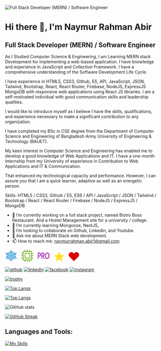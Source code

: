 ![Full Stack Developer (MERN) / Software Engineer](https://i.ibb.co/CPV3NzZ/Blue-Black-Futuristic-Technology-Facebook-Cover-1.png)
# Hi there 👋, I'm Naymur Rahman Abir
## Full Stack Developer (MERN) / Software Engineer


As I Studied Computer Science & Engineering, I am Learning MERN stack Development for implementing a web-based application. I have knowledge and experience in JavaScript and Collection Framework. I have a comprehensive understanding of the Software Development Life Cycle. 

I have experience in HTML5, CSS3, Github, ES, API, JavaScript, JSON, Tailwind, Bootstrap, React, React Router, Firebase, NodeJS, ExpressJS MongoDB with responsive web applications using React JS libraries. 
I am a self-motivated individual with good communication skills and leadership qualities.

I would like to introduce myself as I believe I have the skills, qualifications, and experience necessary to make a significant contribution to any organization.

I have completed my BSc in CSE degree from the Department of Computer Science and Engineering of Bangladesh Army University of Engineering & Technology (BAUET). 

My keen interest in Computer Science and Engineering has enabled me to develop a good knowledge of Web Applications and IT. I have a one-month Internship from my University of experience in Contribution to Web Applications and IT & Communication. 

That enhanced my technological capacity and performance. However, I can assure you that I am a quick learner, adaptive as well as an energetic person.

Skills: HTML5 / CSS3, Github / ES, ES6 / API / JavaScript / JSON / Tailwind / Bootstrap / React / React Router / Firebase /  NodeJS / ExpressJS / MongoDB

- 🔭 I’m currently working on a full stack project, named Bistro Boss Restaurant. And a Hostel Management site for a university / college. 
- 🌱 I’m currently learning Mongoose, NextJS,  
- 👯 I’m looking to collaborate on Github, Linkedin, and Youtube. 
- 💬 Ask me about MERN Stack web development. 
- 📫 How to reach me: naymurrahman.abir1@gmail.com

<a href='https://archiveprogram.github.com/'><img src='https://raw.githubusercontent.com/acervenky/animated-github-badges/master/assets/acbadge.gif' width='40' height='40'></a> <a href='https://docs.github.com/en/developers'><img src='https://raw.githubusercontent.com/acervenky/animated-github-badges/master/assets/devbadge.gif' width='40' height='40'></a> <a href='https://github.com/pricing'><img src='https://raw.githubusercontent.com/acervenky/animated-github-badges/master/assets/pro.gif' width='40' height='40'></a> <a href='https://stars.github.com/'><img src='https://raw.githubusercontent.com/acervenky/animated-github-badges/master/assets/starbadge.gif' width='35' height='35'></a> <a href='https://docs.github.com/en/github/supporting-the-open-source-community-with-github-sponsors'><img src='https://raw.githubusercontent.com/acervenky/animated-github-badges/master/assets/sponsorbadge.gif' width='35' height='35'></a> 


[<img src='https://cdn.jsdelivr.net/npm/simple-icons@3.0.1/icons/github.svg' alt='github' height='40'>](https://github.com/naymurabir)  [<img src='https://cdn.jsdelivr.net/npm/simple-icons@3.0.1/icons/linkedin.svg' alt='linkedin' height='40'>](https://www.linkedin.com/in/https://www.linkedin.com/in/naymur-rahman-abir-4437551b6//)  [<img src='https://cdn.jsdelivr.net/npm/simple-icons@3.0.1/icons/facebook.svg' alt='facebook' height='40'>](https://www.facebook.com/https://www.facebook.com/naymur.abir/)  [<img src='https://cdn.jsdelivr.net/npm/simple-icons@3.0.1/icons/instagram.svg' alt='instagram' height='40'>](https://www.instagram.com/https://www.instagram.com/naymurabir//)  

[![trophy](https://github-profile-trophy.vercel.app/?username=naymurabir)](https://github.com/ryo-ma/github-profile-trophy)

[![Top Langs](https://github-readme-stats.vercel.app/api/top-langs/?username=naymurabir)](https://github.com/naymurabir/github-readme-stats)

[![Top Langs](https://github-readme-stats.vercel.app/api/top-langs/?username=naymurabir&layout=pie)](https://github.com/naymurabir/github-readme-stats)

![GitHub stats](https://github-readme-stats.vercel.app/api?username=naymurabir&show_icons=true&count_private=true)  

[![GitHub Streak](https://github-readme-streak-stats.herokuapp.com?user=naymurabir&theme=radical)](https://git.io/streak-stats)

## Languages and Tools: 
[![My Skills](https://skillicons.dev/icons?i=html,css,github,js,c,dotnet,express,figma,linkedin,nodejs,mongodb,nextjs,nodejs,react,stackoverflow,tailwind,bootstrap,twitter,vercel,vite)](https://skillicons.dev)


